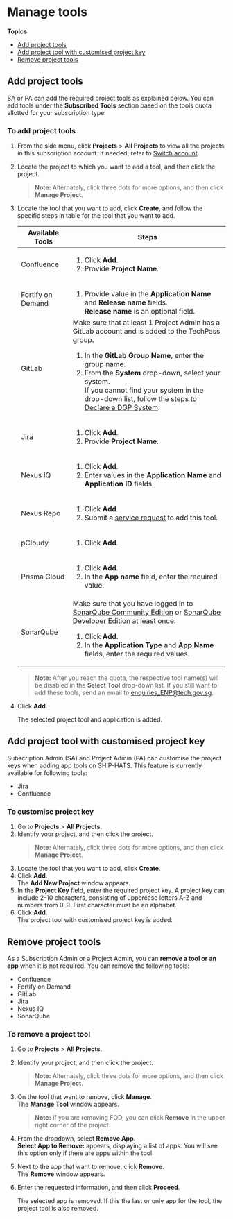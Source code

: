 # Manage tools

**Topics**

- [Add project tools](#add-project-tools)
- [Add project tool with customised project key](#add-project-tool-with-customised-project-key)
- [Remove project tools](#remove-project-tools)


## Add project tools

SA or PA can add the required project tools as explained below. You can add tools under the **Subscribed Tools** section based on the tools quota allotted for your subscription type. 


### To add project tools

1. From the side menu, click **Projects** > **All Projects** to view all the projects in this subscription account. If needed, refer to [Switch account](manage-account).
1. Locate the project to which you want to add a tool, and then click the project.
    > **Note:** Alternately, click three dots for more options, and then click **Manage Project**.
1. Locate the tool that you want to add, click **Create**, and follow the specific steps in table for the tool that you want to add.

    |Available Tools|Steps|
    |---|---|
    |Confluence|<ol><li>Click **Add**.</li><li>Provide **Project Name**.</li><ol>|
    |Fortify on Demand| <ol><li> Provide value in the **Application Name** and **Release name** fields.<br>**Release name** is an optional field.</li></ol>|    
    |GitLab|Make sure that at least 1 Project Admin has a GitLab account and is added to the TechPass group.<ol><li>In the **GitLab Group Name**, enter the group name.</li><li>From the **System** drop-down, select your system. <br>If you cannot find your system in the drop-down list, follow the steps to [Declare a DGP System](declare-dgp-systems).</li> <ol> |
    |Jira|<ol><li>Click **Add**.</li><li>Provide **Project Name**.</li><ol>|
    |Nexus IQ|<ol><li>Click **Add**.</li><li> Enter values in the **Application Name** and **Application ID** fields.</li><ol>|
    |Nexus Repo|<ol><li>Click **Add**.</li><li>Submit a [service request](https://jira.ship.gov.sg/servicedesk/customer/portal/11/) to add this tool.</li><ol>|
    |pCloudy|<ol><li>Click **Add**.</li><ol>|
    |Prisma Cloud|<ol><li>Click **Add**.</li><li>In the **App name** field, enter the required value. </li><ol>|
    |SonarQube|Make sure that you have logged in to [SonarQube Community Edition](https://sonar.hats.stack.gov.sg/sonar) or [SonarQube Developer Edition](https://sonar1.hats.stack.gov.sg/sonar) at least once.<ol><li>Click **Add**.</li><li>In the **Application Type** and **App Name** fields, enter the required values.</li><ol>|

    >**Note:** After you reach the quota, the respective tool name(s) will be disabled in the **Select Tool** drop-down list. If you still want to add these tools, send an email to [enquiries_ENP@tech.gov.sg](enquiries_ENP@tech.gov.sg).    
1. Click **Add**.   
    
    The selected project tool and application is added.


## Add project tool with customised project key
Subscription Admin (SA) and Project Admin (PA) can customise the project keys when adding app tools on SHIP-HATS. This feature is currently available for following tools:

- Jira 
- Confluence

### To customise project key 

1. Go to **Projects** > **All Projects**.
1. Identify your project, and then click the project.
    > **Note:** Alternately, click three dots for more options, and then click **Manage Project**.
1. Locate the tool that you want to add, click **Create**.
1. Click **Add**.   
    The **Add New Project** window appears.
1. In the **Project Key** field, enter the required project key. A project key can include 2-10 characters, consisting of uppercase letters A-Z and numbers from 0-9. First character must be an alphabet. 
1. Click **Add**.  
    The project tool with customised project key is added. 

## Remove project tools

As a Subscription Admin or a Project Admin, you can **remove a tool or an app** when it is not required. You can remove the following tools: 

- Confluence
- Fortify on Demand
- GitLab
- Jira
- Nexus IQ
- SonarQube


### To remove a project tool


1. Go to **Projects** > **All Projects**.
1. Identify your project, and then click the project.
    > **Note:** Alternately, click three dots for more options, and then click **Manage Project**.

1. On the tool that want to remove, click **Manage**.  
    The **Manage Tool** window appears.
    > **Note:** If you are removing FOD, you can click **Remove** in the upper right corner of the project. 
1. From the dropdown, select **Remove App**.  
    **Select App to Remove:** appears, displaying a list of apps. You will see this option only if there are apps within the tool. 

1. Next to the app that want to remove, click **Remove**.  
    The **Remove** window appears.

1. Enter the requested information, and then click **Proceed**.  

    The selected app is removed. If this the last or only app for the tool, the project tool is also removed. 

